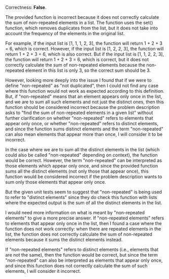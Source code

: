 Correctness: **False**.

The provided function is incorrect because it does not correctly calculate the sum of non-repeated elements in a list. The function uses the set() function, which removes duplicates from the list, but it does not take into account the frequency of the elements in the original list. 

For example, if the input list is [1, 1, 1, 2, 3], the function will return 1 + 2 + 3 = 6, which is correct. However, if the input list is [1, 2, 2, 3], the function will return 1 + 2 + 3 = 6, which is also correct. But if the input list is [1, 1, 2, 2, 3], the function will return 1 + 2 + 3 = 6, which is correct, but it does not correctly calculate the sum of non-repeated elements because the non-repeated element in this list is only 3, so the correct sum should be 3.

However, looking more deeply into the issue I found that if we were to define "non-repeated" as "not duplicated", then I could not find any case where this function would not work as expected according to this definition. But, if "non-repeated" means that an element appears only once in the list, and we are to sum all such elements and not just the distinct ones, then this function should be considered incorrect because the problem description asks to "find the sum of non-repeated elements in a given list" without further clarification on whether "non-repeated" refers to elements that appear only once, or whether "non-repeated" refers to distinct elements, and since the function sums distinct elements and the term "non-repeated" can also mean elements that appear more than once, I will consider it to be incorrect.

In the case where we are to sum all the distinct elements in the list (which could also be called "non-repeated" depending on context), the function would be correct. However, the term "non-repeated" can be interpreted as those elements which appear only once, and since the provided function sums all the distinct elements (not only those that appear once), this function would be considered incorrect if the problem description wants to sum only those elements that appear only once.

But the given unit tests seem to suggest that "non-repeated" is being used to refer to "distinct elements" since they do check this function with lists where the expected output is the sum of all the distinct elements in the list.

I would need more information on what is meant by "non-repeated elements" to give a more precise answer. If "non-repeated elements" refers to elements that appear only once in the list, then I found a case where the function does not work correctly: when there are repeated elements in the list, the function does not correctly calculate the sum of non-repeated elements because it sums the distinct elements instead. 

If "non-repeated elements" refers to distinct elements (i.e., elements that are not the same), then the function would be correct, but since the term "non-repeated" can also be interpreted as elements that appear only once, and since this function does not correctly calculate the sum of such elements, I will consider it incorrect.